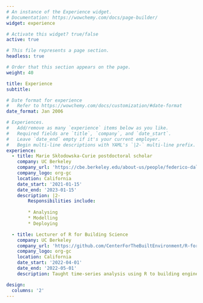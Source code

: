 ```yaml
---
# An instance of the Experience widget.
# Documentation: https://wowchemy.com/docs/page-builder/
widget: experience

# Activate this widget? true/false
active: true

# This file represents a page section.
headless: true

# Order that this section appears on the page.
weight: 40

title: Experience
subtitle:

# Date format for experience
#   Refer to https://wowchemy.com/docs/customization/#date-format
date_format: Jan 2006

# Experiences.
#   Add/remove as many `experience` items below as you like.
#   Required fields are `title`, `company`, and `date_start`.
#   Leave `date_end` empty if it's your current employer.
#   Begin multi-line descriptions with YAML's `|2-` multi-line prefix.
experience:
  - title: Marie Skłodowska-Curie postdoctoral scholar
    company: UC Berkeley
    company_url: 'https://cbe.berkeley.edu/about-us/people/federico-dallo/'
    company_logo: org-gc
    location: California
    date_start: '2021-01-15'
    date_end: '2023-01-15'
    description: |2-
        Responsibilities include:
        
        * Analysing
        * Modelling
        * Deploying

  - title: Lecturer of R for Building Science
    company: UC Berkeley
    company_url: 'https://github.com/CenterForTheBuiltEnvironment/R-for-Building-Science'
    company_logo: org-gc
    location: California
    date_start: '2022-04-01'
    date_end: '2022-05-01'
    description: Taught time-series analysis using R to building engineers.

design:
  columns: '2'
---
```

